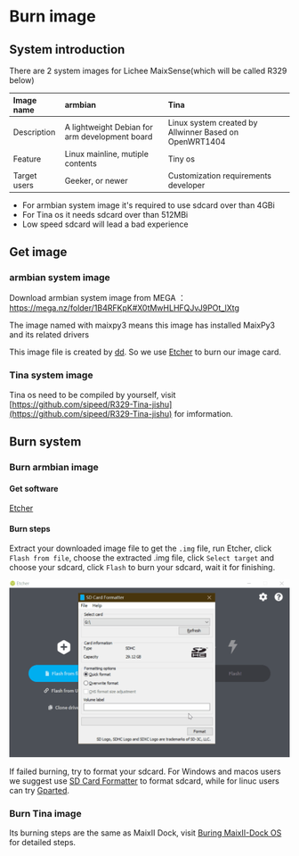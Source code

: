 # Burn image

## System introduction

There are 2 system images for Lichee MaixSense(which will be called R329 below) 

| Image name   | armbian                                        | Tina                                                   |
| :----------- | :--------------------------------------------- | :----------------------------------------------------- |
| Description  | A lightweight Debian for arm development board | Linux system created by Allwinner Based on OpenWRT1404 |
| Feature      | Linux mainline, mutiple contents               | Tiny os                                                |
| Target users | Geeker, or newer                               | Customization requirements developer                   |

- For armbian system image it's required to use sdcard over than 4GBi
- For Tina os it needs sdcard over than 512MBi
- Low speed sdcard will lead a bad experience

## Get image

### armbian system image

Download armbian system image from MEGA ：https://mega.nz/folder/1B4RFKpK#X0tMwHLHFQJvJ9POt_lXtg

The image named with maixpy3 means this image has installed MaixPy3 and its related drivers

This image file is created by [dd](https://en.wikipedia.org/wiki/Dd_(Unix)). So we use [Etcher](https://www.balena.io/etcher/ "Etcher")  to burn our image card.

### Tina system image

Tina os need to be compiled by yourself, visit [https://github.com/sipeed/R329-Tina-jishu](https://github.com/sipeed/R329-Tina-jishu) for imformation.

## Burn system

### Burn armbian image

#### Get software

[Etcher](https://www.balena.io/etcher/ "Etcher")

#### Burn steps

Extract your downloaded image file to get the `.img` file, run Etcher, click `Flash from file`, choose the extracted .img file, click `Select target` and choose your sdcard, click `Flash` to burn your sdcard, wait it for finishing.

![burn](./../../maixII/M2A/assets/95133.gif)

If failed burning, try to format your sdcard. For Windows and macos users we suggest use [SD Card Formatter](https://www.sdcard.org/downloads/formatter/eula_windows/SDCardFormatterv5_WinEN.zip "SDCardFormatter") to format sdcard, while for linuc users can try [Gparted](https://gparted.org/).

### Burn Tina image

Its burning steps are the same as MaixII Dock, visit [Buring MaixII-Dock OS](./../M2/flash.html#Buring-system) for detailed steps.